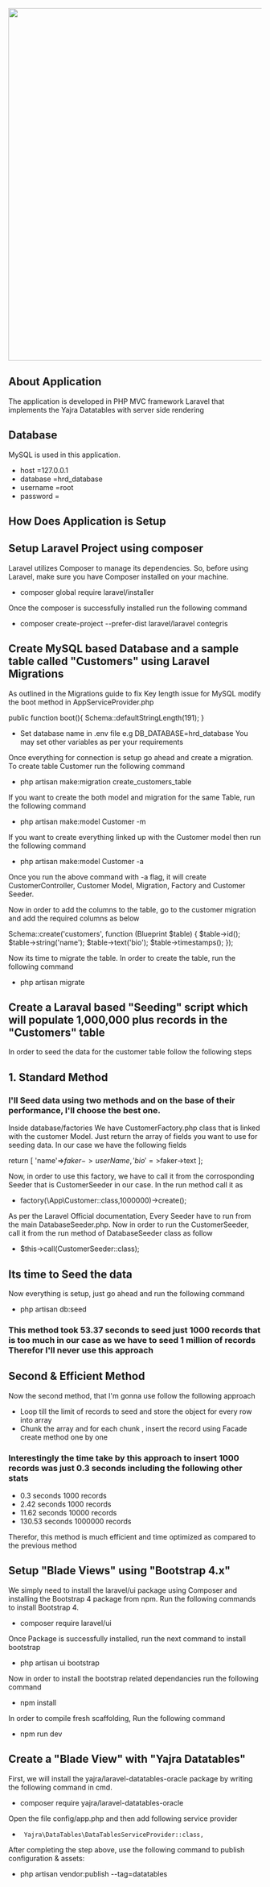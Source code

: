 <p align="center"><img src="https://img.techpowerup.org/200701/hrd-assignment-frontend.png" width="700"></p>

 

## About Application 


The application is developed in PHP MVC framework Laravel that implements the Yajra Datatables with server side rendering

## Database

MySQL is used in this application.

-   host      =127.0.0.1
-   database  =hrd_database
-   username  =root
-   password  =

## How Does Application is Setup 

##  Setup  Laravel Project using composer

Laravel utilizes Composer to manage its dependencies. So, before using Laravel, make sure you have Composer installed on your machine.

-   composer global require laravel/installer

Once the composer is successfully installed run the following command

-   composer create-project --prefer-dist laravel/laravel contegris

##  Create MySQL based Database and a sample table called "Customers" using Laravel Migrations

As outlined in the Migrations guide to fix Key length issue for MySQL modify the boot method in AppServiceProvider.php 

public function boot(){
    Schema::defaultStringLength(191);
}

-   Set database name  in .env file e.g DB_DATABASE=hrd_database
You may set other variables as per your requirements

Once everything for connection is setup go ahead and create a migration. To create table Customer run the following command

- php artisan make:migration create_customers_table

If you want to create the both model and migration for the same Table, run the following command

- php artisan make:model Customer -m

If you want to create everything linked up with the Customer model  then run the following command

-   php artisan make:model Customer -a

Once you run the above command with -a flag, it will create CustomerController, Customer Model, Migration, Factory and Customer
Seeder.

Now in order to add the columns to the table, go to the customer migration and add the required columns as  below

Schema::create('customers', function (Blueprint $table) {
            $table->id();
            $table->string('name');
            $table->text('bio');
            $table->timestamps();
     });
     
Now its time to migrate the table. In order to create the table, run the following command

-   php artisan migrate

## Create a Laraval based "Seeding" script which will populate 1,000,000 plus records in the "Customers" table

In order to seed the data for the customer table follow the following steps

##  1. Standard Method 

### I'll Seed data using two methods and on the base of their performance, I'll choose the best one.

Inside database/factories We have CustomerFactory.php class that is linked with the customer Model. Just return the array of fields
you want to use for seeding data. In our case we have the following fields

return [
        'name'=>$faker->userName,
        'bio'=>$faker->text
 ];
 
 Now, in order to use this factory, we have to call it from the corrosponding Seeder that is CustomerSeeder in our case.
 In the run method call it as
 -  factory(\App\Customer::class,1000000)->create();
 
As per the Laravel Official documentation, Every Seeder have to run from the main DatabaseSeeder.php. Now in order to run the
CustomerSeeder, call it from the run method of DatabaseSeeder class as follow

-   $this->call(CustomerSeeder::class);

## Its time to Seed the data

Now everything is setup, just go ahead and run the following command

-   php artisan db:seed

### This method took 53.37 seconds to seed just 1000 records that is too much in our case as we have to seed 1 million of records Therefor I'll never use this approach


## Second & Efficient Method 

Now the second method, that I'm gonna use follow the following  approach

-  Loop till the limit of records to seed and store the object for every row into array
-  Chunk the array and for each chunk , insert the record using  Facade create method one by one

### Interestingly the time take by this approach to insert 1000 records was just 0.3 seconds including the following other stats

-   0.3  seconds 	1000 records
-   2.42 seconds    1000 records
-   11.62 seconds   10000 records
-   130.53 seconds  1000000 records


Therefor, this method is much efficient and time optimized as compared to the previous method


## Setup "Blade Views" using "Bootstrap 4.x"

We simply need to install the laravel/ui package using Composer and installing the Bootstrap 4 package from npm. Run the following commands to install Bootstrap 4.

-   composer require laravel/ui

Once Package is successfully installed, run the next command to install bootstrap

-   php artisan ui bootstrap

Now in order to install the bootstrap related dependancies run the following command

-  npm install

In order to compile fresh scaffolding, Run the following command

- npm run dev

## Create a "Blade View" with "Yajra Datatables"

First, we will install the yajra/laravel-datatables-oracle package by writing the following command in cmd.

-   composer require yajra/laravel-datatables-oracle

Open the file config/app.php and then add following service provider

-      Yajra\DataTables\DataTablesServiceProvider::class,

After completing the step above, use the following command to publish configuration & assets:

-   php artisan vendor:publish --tag=datatables
